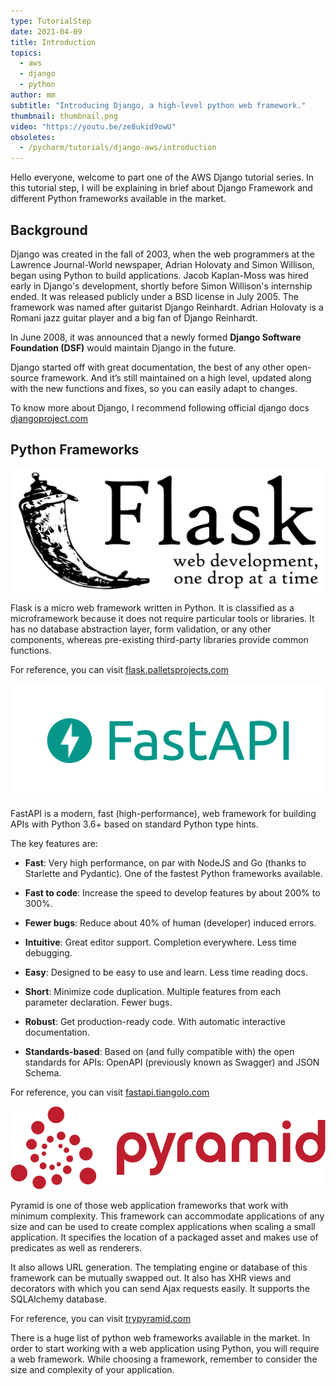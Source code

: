 ```yaml
---
type: TutorialStep
date: 2021-04-09
title: Introduction
topics:
  - aws
  - django
  - python
author: mm
subtitle: "Introducing Django, a high-level python web framework."
thumbnail: thumbnail.png
video: "https://youtu.be/ze8ukid9owU"
obsoletes:
  - /pycharm/tutorials/django-aws/introduction
---
```


Hello everyone, welcome to part one of the AWS Django tutorial series. In this tutorial step, I will be explaining in brief about Django Framework and different Python frameworks available in the market.

## Background

Django was created in the fall of 2003, when the web programmers at the Lawrence Journal-World newspaper, Adrian Holovaty and Simon Willison, began using Python to build applications. Jacob Kaplan-Moss was hired early in Django's development, shortly before Simon Willison's internship ended. It was released publicly under a BSD license in July 2005. The framework was named after guitarist Django Reinhardt. Adrian Holovaty is a Romani jazz guitar player and a big fan of Django Reinhardt.

In June 2008, it was announced that a newly formed **Django Software Foundation (DSF)** would maintain Django in the future.

Django started off with great documentation, the best of any other open-source framework. And it’s still maintained on a high level, updated along with the new functions and fixes, so you can easily adapt to changes.

To know more about Django, I recommend following official django docs [djangoproject.com](https://www.djangoproject.com/)

## Python Frameworks

![flask](flask.png)

Flask is a micro web framework written in Python. It is classified as a microframework because it does not require particular tools or libraries. It has no database abstraction layer, form validation, or any other components, whereas pre-existing third-party libraries provide common functions.

For reference, you can visit [flask.palletsprojects.com](https://flask.palletsprojects.com/)

![fastapi](fastapi.png)

FastAPI is a modern, fast (high-performance), web framework for building APIs with Python 3.6+ based on standard Python type hints.

The key features are:

- **Fast**: Very high performance, on par with NodeJS and Go (thanks to Starlette and Pydantic). One of the fastest Python frameworks available.

- **Fast to code**: Increase the speed to develop features by about 200% to 300%.

- **Fewer bugs**: Reduce about 40% of human (developer) induced errors.
- **Intuitive**: Great editor support. Completion everywhere. Less time debugging.
- **Easy**: Designed to be easy to use and learn. Less time reading docs.
- **Short**: Minimize code duplication. Multiple features from each parameter declaration. Fewer bugs.
- **Robust**: Get production-ready code. With automatic interactive documentation.
- **Standards-based**: Based on (and fully compatible with) the open standards for APIs: OpenAPI (previously known as Swagger) and JSON Schema.

For reference, you can visit [fastapi.tiangolo.com](https://fastapi.tiangolo.com/)

![pyramid](pyramid.png)

Pyramid is one of those web application frameworks that work with minimum complexity. This framework can accommodate applications of any size and can be used to create complex applications when scaling a small application. It specifies the location of a packaged asset and makes use of predicates as well as renderers.

It also allows URL generation. The templating engine or database of this framework can be mutually swapped out. It also has XHR views and decorators with which you can send Ajax requests easily. It supports the SQLAlchemy database.

For reference, you can visit [trypyramid.com](https://trypyramid.com/)

There is a huge list of python web frameworks available in the market. In order to start working with a web application using Python, you will require a web framework. While choosing a framework, remember to consider the size and complexity of your application.

